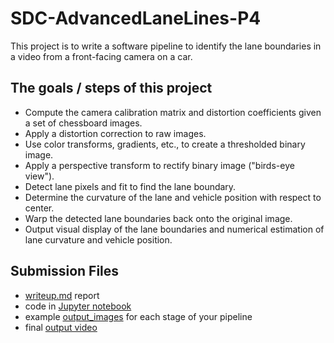 # SDC-AdvancedLaneLines-P4

This project is to write a software pipeline to identify the lane boundaries in a video from a front-facing camera on a car.

The goals / steps of this project
---
* Compute the camera calibration matrix and distortion coefficients given a set of chessboard images.
* Apply a distortion correction to raw images.
* Use color transforms, gradients, etc., to create a thresholded binary image.
* Apply a perspective transform to rectify binary image ("birds-eye view").
* Detect lane pixels and fit to find the lane boundary.
* Determine the curvature of the lane and vehicle position with respect to center.
* Warp the detected lane boundaries back onto the original image.
* Output visual display of the lane boundaries and numerical estimation of lane curvature and vehicle position.

Submission Files
--- 
* [writeup.md](./writeup.md) report
* code in [Jupyter notebook](./Advanced_Lane_Lines.ipynb)
* example [output_images](./output_images/) for each stage of your pipeline
* final [output video](./output_video.mp4)

